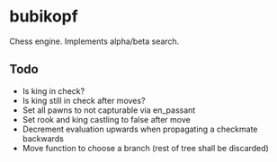 # bubikopf
Chess engine. Implements alpha/beta search.

## Todo

- Is king in check?
- Is king still in check after moves?
- Set all pawns to not capturable via en_passant
- Set rook and king castling to false after move
- Decrement evaluation upwards when propagating a checkmate backwards
- Move function to choose a branch (rest of tree shall be discarded)
